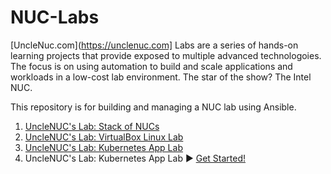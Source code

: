 # NUC-Labs
[UncleNuc.com](https://unclenuc.com] Labs are a series of hands-on learning projects that provide exposed to multiple advanced technologoies. The focus is on using automation to build and scale applications and workloads in a low-cost lab environment. The star of the show? The Intel NUC.

This repository is for building and managing a NUC lab using Ansible.
1. [UncleNUC's Lab: Stack of NUCs](https://www.unclenuc.com/lab:stack_of_nucs:start) 
2. [UncleNUC's Lab: VirtualBox Linux Lab](https://www.unclenuc.com/lab:ansible_virtualbox_autoboot_linux:start) 
3. [UncleNUC's Lab: Kubernetes App Lab](https://www.unclenuc.com/lab:kubernetes_app:start)
4. UncleNUC's Lab: Kubernetes App Lab ▶️ [Get Started!](folding/README.md)
